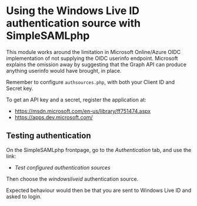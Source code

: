 Using the Windows Live ID authentication source with SimpleSAMLphp
==================================================================
This module works around the limitation in Microsoft Online/Azure OIDC implementation of not supplying the OIDC userinfo endpoint.
Microsoft explains the omission away by suggesting that the Graph API can produce anything userinfo would have brought, in place.

Remember to configure `authsources.php`, with both your Client ID and Secret key.

To get an API key and a secret, register the application at:

 * <https://msdn.microsoft.com/en-us/library/ff751474.aspx>
 * <https://apps.dev.microsoft.com/>

## Testing authentication

On the SimpleSAMLphp frontpage, go to the *Authentication* tab, and use the link:

  * *Test configured authentication sources*

Then choose the *windowsliveid* authentication source.

Expected behaviour would then be that you are sent to Windows Live ID and asked to login.

